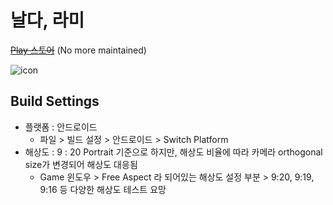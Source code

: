 # 날다, 라미

~~[Play 스토어](https://play.google.com/store/apps/details?id=com.CucumberSeongJu.Rami)~~ (No more maintained)

![icon](./Assets/Sprites/Icon.png)

## Build Settings

* 플랫폼 : 안드로이드
  * 파일 > 빌드 설정 > 안드로이드 > Switch Platform
* 해상도 : 9 : 20 Portrait 기준으로 하지만, 해상도 비율에 따라 카메라 orthogonal size가 변경되어 해상도 대응됨
  * Game 윈도우 > Free Aspect 라 되어있는 해상도 설정 부분 > 9:20, 9:19, 9:16 등 다양한 해상도 테스트 요망


